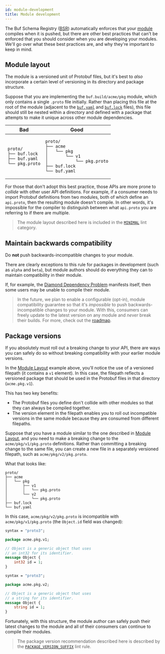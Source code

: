 ```yaml
---
id: module-development
title: Module development
---
```


The Buf Schema Registry ([BSR](../bsr/overview.md)) automatically enforces that your
[module](../bsr/overview.md#modules) compiles when it is pushed, but there are other best practices
that can't be enforced that you should consider when you are developing your modules. We'll go
over what these best practices are, and why they're important to keep in mind.

## Module layout

The module is a versioned unit of Protobuf files, but it's best to *also* incorporate
a certain level of versioning in its directory and package structure.

Suppose that you are implementing the `buf.build/acme/pkg` module, which only contains a single `.proto`
file initially. Rather than placing this file at the root of the module (adjacent to the
[`buf.yaml`](../configuration/v1/buf-yaml.md) and [`buf.lock`](../configuration/v1/buf-lock.md)
files), this file should still be nested within a directory and defined with a package that attempts to make
it unique across other module dependencies.

<table>
<thead><tr><th>Bad</th><th>Good</th></tr></thead>
<tbody>
<tr><td>

```
proto/
├── buf.lock
├── buf.yaml
└── pkg.proto
```

</td><td>

```
proto/
├── acme
│   └── pkg
│       └── v1
│           └── pkg.proto
├── buf.lock
└── buf.yaml
```

</td></tr>
</tbody></table>

For those that don't adopt this best practice, those APIs are more prone to *collide* with
other user API definitions. For example, if a consumer needs to import Protobuf definitions
from two modules, both of which define an `api.proto`, then the resulting module doesn't
compile. In other words, it's impossible for the compiler to distinguish between what
`api.proto` you are referring to if there are multiple.

> The module layout described here is included in the [`MINIMAL`](../lint/rules.md#minimal) lint
> category.

## Maintain backwards compatibility

Do **not** push backwards-incompatible changes to your module.

There are clearly exceptions to this rule for packages in development (such as `alpha` and `beta`),
but module authors should do everything they can to maintain compatibility in their module.

If, for example, the [Diamond Dependency Problem](https://en.wikipedia.org/wiki/Dependency_hell)
manifests itself, then some users may be unable to compile their module.

> In the future, we plan to enable a configurable (opt-in), module compatibility
> guarantee so that it's *impossible* to push backwards-incompatible changes to your
> module. With this, consumers can freely update to the latest version on any module
> and *never* break their builds. For more, check out the [roadmap](../roadmap.md).

## Package versions

If you absolutely must roll out a breaking change to your API, there are ways you can safely do
so without breaking compatibility with your earlier module versions.

In the [Module Layout](#module-layout) example above, you'll notice the use of
a versioned filepath (it contains a `v1` element). In this case, the filepath reflects
a versioned package that should be used in the Protobuf files in that directory
(`acme.pkg.v1`).

This has two key benefits:

* The Protobuf files you define don't collide with other modules so that they can always be
  compiled together.
* The version element in the filepath enables you to roll out incompatible versions in the
  same module because they are consumed from different filepaths.

Suppose that you have a module similar to the one described in [Module Layout](#module-layout),
and you need to make a breaking change to the `acme/pkg/v1/pkg.proto` definitions. Rather
than committing a breaking change to the same file, you can create a new file in a separately
versioned filepath, such as `acme/pkg/v2/pkg.proto`.

What that looks like:

```
proto/
├── acme
│   └── pkg
│       ├── v1
│       │   └── pkg.proto
│       └── v2
│           └── pkg.proto
├── buf.lock
└── buf.yaml
```

In this case, `acme/pkg/v2/pkg.proto` is incompatible with `acme/pkg/v1/pkg.proto` (the `Object.id` field
was changed):

```protobuf title="acme/pkg/v1/pkg.proto"
syntax = "proto3";

package acme.pkg.v1;

// Object is a generic object that uses
// an int32 for its identifier.
message Object {
    int32 id = 1;
}
```

```protobuf title="acme/pkg/v2/pkg.proto"
syntax = "proto3";

package acme.pkg.v2;

// Object is a generic object that uses
// a string for its identifier.
message Object {
    string id = 1;
}
```

Fortunately, with this structure, the module author can safely push their latest changes to the module
and all of their consumers can continue to compile their modules.

> The package version recommendation described here is described by the [`PACKAGE_VERSION_SUFFIX`](../lint/rules.md#package_version_suffix)
> lint rule.
